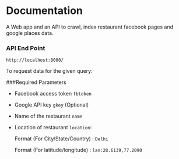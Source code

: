 
# Documentation 
A Web app and an API to crawl, index restaurant facebook pages and google places data.


### API End Point
```http://localhost:8000/ ```


To request data for the given query: 

###Required Parameters


* Facebook access token `fbtoken`

* Google API key `gkey` (Optional)

* Name of the restaurant `name`

* Location of restaurant `location`:

    Format (For City/State/Country) : `Delhi`

    Format (For latitude/longitude) : `lan:28.6139,77.2090`


  


